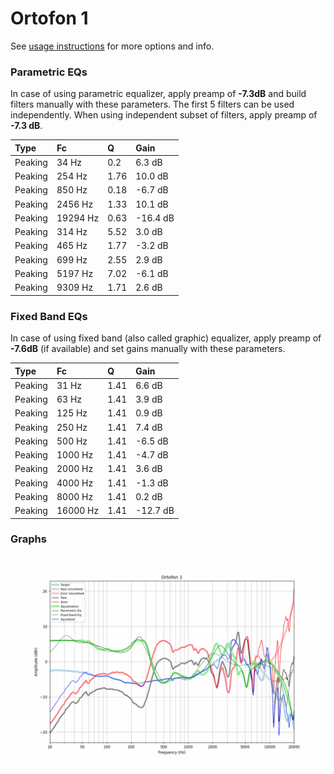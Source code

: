# Ortofon 1
See [usage instructions](https://github.com/jaakkopasanen/AutoEq#usage) for more options and info.

### Parametric EQs
In case of using parametric equalizer, apply preamp of **-7.3dB** and build filters manually
with these parameters. The first 5 filters can be used independently.
When using independent subset of filters, apply preamp of **-7.3 dB**.

| Type    | Fc       |    Q | Gain     |
|:--------|:---------|:-----|:---------|
| Peaking | 34 Hz    | 0.2  | 6.3 dB   |
| Peaking | 254 Hz   | 1.76 | 10.0 dB  |
| Peaking | 850 Hz   | 0.18 | -6.7 dB  |
| Peaking | 2456 Hz  | 1.33 | 10.1 dB  |
| Peaking | 19294 Hz | 0.63 | -16.4 dB |
| Peaking | 314 Hz   | 5.52 | 3.0 dB   |
| Peaking | 465 Hz   | 1.77 | -3.2 dB  |
| Peaking | 699 Hz   | 2.55 | 2.9 dB   |
| Peaking | 5197 Hz  | 7.02 | -6.1 dB  |
| Peaking | 9309 Hz  | 1.71 | 2.6 dB   |

### Fixed Band EQs
In case of using fixed band (also called graphic) equalizer, apply preamp of **-7.6dB**
(if available) and set gains manually with these parameters.

| Type    | Fc       |    Q | Gain     |
|:--------|:---------|:-----|:---------|
| Peaking | 31 Hz    | 1.41 | 6.6 dB   |
| Peaking | 63 Hz    | 1.41 | 3.9 dB   |
| Peaking | 125 Hz   | 1.41 | 0.9 dB   |
| Peaking | 250 Hz   | 1.41 | 7.4 dB   |
| Peaking | 500 Hz   | 1.41 | -6.5 dB  |
| Peaking | 1000 Hz  | 1.41 | -4.7 dB  |
| Peaking | 2000 Hz  | 1.41 | 3.6 dB   |
| Peaking | 4000 Hz  | 1.41 | -1.3 dB  |
| Peaking | 8000 Hz  | 1.41 | 0.2 dB   |
| Peaking | 16000 Hz | 1.41 | -12.7 dB |

### Graphs
![](./Ortofon%201.png)